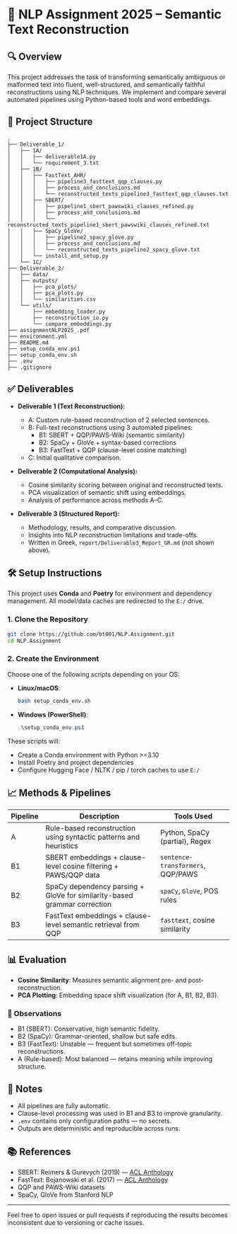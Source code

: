 
# 📘 NLP Assignment 2025 – Semantic Text Reconstruction

## 🔍 Overview

This project addresses the task of transforming semantically ambiguous or malformed text into fluent, well-structured, and semantically faithful reconstructions using NLP techniques. We implement and compare several automated pipelines using Python-based tools and word embeddings.

## 📂 Project Structure

```
.
├── Deliverable_1/
│   ├── 1A/
│   │   ├── deliverable1A.py
│   │   └── requirement_3.txt
│   ├── 1B/
│   │   ├── FastText_AHR/
│   │   │   ├── pipeline3_fasttext_qqp_clauses.py
│   │   │   ├── process_and_conclusions.md
│   │   │   └── reconstructed_texts_pipeline3_fasttext_qqp_clauses.txt
│   │   ├── SBERT/
│   │   │   ├── pipeline1_sbert_pawswiki_clauses_refined.py
│   │   │   ├── process_and_conclusions.md
│   │   │   └── reconstructed_texts_pipeline1_sbert_pawswiki_clauses_refined.txt
│   │   ├── SpaCy_GloVe/
│   │   │   ├── pipeline2_spacy_glove.py
│   │   │   ├── process_and_conclusions.md
│   │   │   └── reconstructed_texts_pipeline2_spacy_glove.txt
│   │   └── install_and_setup.py
│   └── 1C/
├── Deliverable_2/
│   ├── data/
│   ├── outputs/
│   │   ├── pca_plots/
│   │   ├── pca_plots.py
│   │   └── similarities.csv
│   └── utils/
│       ├── embedding_loader.py
│       ├── reconstruction_io.py
│       └── compare_embeddings.py
├── assignmentNLP2025_.pdf
├── environment.yml
├── README.md
├── setup_conda_env.ps1
├── setup_conda_env.sh
├── .env
├── .gitignore
```

## ✅ Deliverables

- **Deliverable 1 (Text Reconstruction):**

  - A: Custom rule-based reconstruction of 2 selected sentences.
  - B: Full-text reconstructions using 3 automated pipelines:
    - B1: SBERT + QQP/PAWS-Wiki (semantic similarity)
    - B2: SpaCy + GloVe + syntax-based corrections
    - B3: FastText + QQP (clause-level cosine matching)
  - C: Initial qualitative comparison.

- **Deliverable 2 (Computational Analysis):**

  - Cosine similarity scoring between original and reconstructed texts.
  - PCA visualization of semantic shift using embeddings.
  - Analysis of performance across methods A–C.

- **Deliverable 3 (Structured Report):**

  - Methodology, results, and comparative discussion.
  - Insights into NLP reconstruction limitations and trade-offs.
  - Written in Greek, `report/Deliverable3_Report_GR.md` (not shown above).

## 🛠️ Setup Instructions

This project uses **Conda** and **Poetry** for environment and dependency management. All model/data caches are redirected to the `E:/` drive.

### 1. Clone the Repository

```bash
git clone https://github.com/bt001/NLP.Assignment.git
cd NLP.Assignment
```

### 2. Create the Environment

Choose one of the following scripts depending on your OS:

- **Linux/macOS**:

  ```bash
  bash setup_conda_env.sh
  ```

- **Windows (PowerShell)**:

  ```powershell
  .\setup_conda_env.ps1
  ```

These scripts will:

- Create a Conda environment with Python >=3.10
- Install Poetry and project dependencies
- Configure Hugging Face / NLTK / pip / torch caches to use `E:/`

## 📈 Methods & Pipelines

| Pipeline | Description                                                              | Tools Used                        |
| -------- | ------------------------------------------------------------------------ | --------------------------------- |
| A        | Rule-based reconstruction using syntactic patterns and heuristics        | Python, SpaCy (partial), Regex    |
| B1       | SBERT embeddings + clause-level cosine filtering + PAWS/QQP data         | `sentence-transformers`, QQP/PAWS |
| B2       | SpaCy dependency parsing + GloVe for similarity-based grammar correction | `spaCy`, `GloVe`, POS rules       |
| B3       | FastText embeddings + clause-level semantic retrieval from QQP           | `fasttext`, cosine similarity     |

## 📊 Evaluation

- **Cosine Similarity**: Measures semantic alignment pre- and post-reconstruction.
- **PCA Plotting**: Embedding space shift visualization (for A, B1, B2, B3).

### 🔎 Observations

- B1 (SBERT): Conservative, high semantic fidelity.
- B2 (SpaCy): Grammar-oriented, shallow but safe edits.
- B3 (FastText): Unstable — frequent but sometimes off-topic reconstructions.
- A (Rule-based): Most balanced — retains meaning while improving structure.

## 📌 Notes

- All pipelines are fully automatic.
- Clause-level processing was used in B1 and B3 to improve granularity.
- `.env` contains only configuration paths — no secrets.
- Outputs are deterministic and reproducible across runs.

## 📚 References

- SBERT: Reimers & Gurevych (2019) — [ACL Anthology](https://www.aclweb.org/anthology/D19-1410/)
- FastText: Bojanowski et al. (2017) — [ACL Anthology](https://aclanthology.org/E17-2025/)
- QQP and PAWS-Wiki datasets
- SpaCy, GloVe from Stanford NLP

---

Feel free to open issues or pull requests if reproducing the results becomes inconsistent due to versioning or cache issues.
